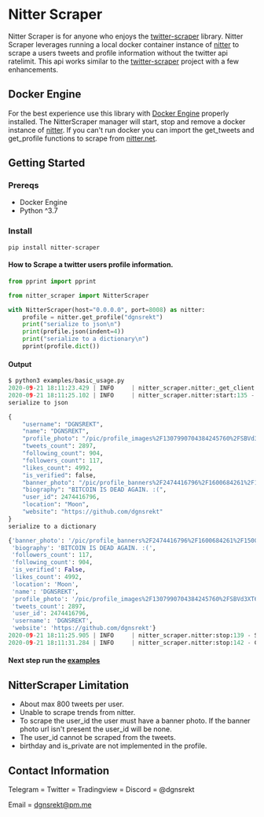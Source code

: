 # Nitter Scraper

Nitter Scraper is for anyone who enjoys the [twitter-scraper](https://github.com/bisguzar/twitter-scraper/) library. Nitter Scraper leverages running a local docker container instance of [nitter](https://github.com/zedeus/nitter) to scrape a users tweets and profile information without the twitter api ratelimit. This api works similar to the [twitter-scraper](https://github.com/bisguzar/twitter-scraper/) project with a few enhancements.

## Docker Engine
For the best experience use this library with [Docker Engine](https://docs.docker.com/engine/) properly installed. The NitterScraper manager will start, stop and remove a docker instance of [nitter](https://hub.docker.com/r/zedeus/nitter). If you can't run docker you can import the get_tweets and get_profile functions to scrape from [nitter.net](http://www.nitter.net).


## Getting Started

### Prereqs
* Docker Engine
* Python ^3.7

### Install
```shell
pip install nitter-scraper
```

#### How to Scrape a twitter users profile information.
```python
from pprint import pprint

from nitter_scraper import NitterScraper

with NitterScraper(host="0.0.0.0", port=8008) as nitter:
    profile = nitter.get_profile("dgnsrekt")
    print("serialize to json\n")
    print(profile.json(indent=4))
    print("serialize to a dictionary\n")
    pprint(profile.dict())

```
#### Output
```python
$ python3 examples/basic_usage.py
2020-09-21 18:11:23.429 | INFO     | nitter_scraper.nitter:_get_client:31 - Docker connection successful.
2020-09-21 18:11:25.102 | INFO     | nitter_scraper.nitter:start:135 - Running container infallible_noyce 91122c9b7b.
serialize to json

{
    "username": "DGNSREKT",
    "name": "DGNSREKT",
    "profile_photo": "/pic/profile_images%2F1307990704384245760%2FSBVd3XT6.png",
    "tweets_count": 2897,
    "following_count": 904,
    "followers_count": 117,
    "likes_count": 4992,
    "is_verified": false,
    "banner_photo": "/pic/profile_banners%2F2474416796%2F1600684261%2F1500x500",
    "biography": "BITCOIN IS DEAD AGAIN. :(",
    "user_id": 2474416796,
    "location": "Moon",
    "website": "https://github.com/dgnsrekt"
}
serialize to a dictionary

{'banner_photo': '/pic/profile_banners%2F2474416796%2F1600684261%2F1500x500',
 'biography': 'BITCOIN IS DEAD AGAIN. :(',
 'followers_count': 117,
 'following_count': 904,
 'is_verified': False,
 'likes_count': 4992,
 'location': 'Moon',
 'name': 'DGNSREKT',
 'profile_photo': '/pic/profile_images%2F1307990704384245760%2FSBVd3XT6.png',
 'tweets_count': 2897,
 'user_id': 2474416796,
 'username': 'DGNSREKT',
 'website': 'https://github.com/dgnsrekt'}
2020-09-21 18:11:25.905 | INFO     | nitter_scraper.nitter:stop:139 - Stopping container infallible_noyce 91122c9b7b.
2020-09-21 18:11:31.284 | INFO     | nitter_scraper.nitter:stop:142 - Container infallible_noyce 91122c9b7b Destroyed.


```
#### Next step run the [examples](https://nitter-scraper.readthedocs.io/en/latest/examples/)

## NitterScraper Limitation

* About max 800 tweets per user.
* Unable to scrape trends from nitter.
* To scrape the user_id the user must have a banner photo. If the banner photo url isn't present
the user_id will be none.
* The user_id cannot be scraped from the tweets.
* birthday and is_private are not implemented in the profile.

## Contact Information
Telegram = Twitter = Tradingview = Discord = @dgnsrekt

Email = dgnsrekt@pm.me
